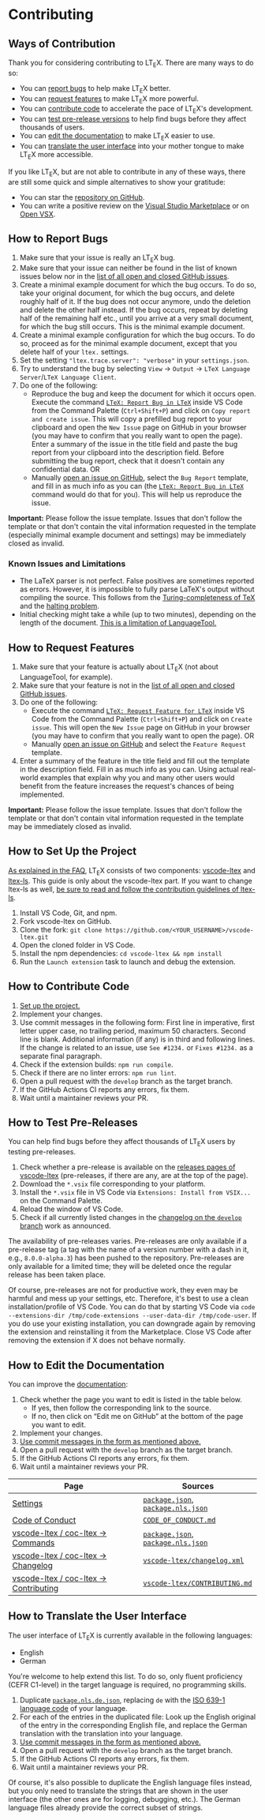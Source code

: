 <!--
   - Copyright (C) 2019-2021 Julian Valentin, LTeX Development Community
   -
   - This Source Code Form is subject to the terms of the Mozilla Public
   - License, v. 2.0. If a copy of the MPL was not distributed with this
   - file, You can obtain one at https://mozilla.org/MPL/2.0/.
   -->

# Contributing

## Ways of Contribution

Thank you for considering contributing to LT<sub>E</sub>X. There are many ways to do so:

- You can [report bugs](#how-to-report-bugs) to help make LT<sub>E</sub>X better.
- You can [request features](#how-to-request-features) to make LT<sub>E</sub>X more powerful.
- You can [contribute code](#how-to-contribute-code) to accelerate the pace of LT<sub>E</sub>X's development.
- You can [test pre-release versions](#how-to-test-pre-releases) to help find bugs before they affect thousands of users.
- You can [edit the documentation](#how-to-edit-the-documentation) to make LT<sub>E</sub>X easier to use.
- You can [translate the user interface](#how-to-translate-the-user-interface) into your mother tongue to make LT<sub>E</sub>X more accessible.

If you like LT<sub>E</sub>X, but are not able to contribute in any of these ways, there are still some quick and simple alternatives to show your gratitude:

- You can star the [repository on GitHub](https://github.com/valentjn/vscode-ltex).
- You can write a positive review on the [Visual Studio Marketplace](https://marketplace.visualstudio.com/items?itemName=valentjn.vscode-ltex) or on [Open VSX](https://open-vsx.org/extension/valentjn/vscode-ltex).

## How to Report Bugs

1. Make sure that your issue is really an LT<sub>E</sub>X bug.
2. Make sure that your issue can neither be found in the list of known issues below nor in the [list of all open and closed GitHub issues](https://github.com/valentjn/vscode-ltex/issues?q=is%3Aissue).
3. Create a minimal example document for which the bug occurs. To do so, take your original document, for which the bug occurs, and delete roughly half of it. If the bug does not occur anymore, undo the deletion and delete the other half instead. If the bug occurs, repeat by deleting half of the remaining half etc., until you arrive at a very small document, for which the bug still occurs. This is the minimal example document.
4. Create a minimal example configuration for which the bug occurs. To do so, proceed as for the minimal example document, except that you delete half of your `ltex.` settings.
5. Set the setting `"ltex.trace.server": "verbose"` in your `settings.json`.
6. Try to understand the bug by selecting `View` → `Output` → `LTeX Language Server`/`LTeX Language Client`.
7. Do one of the following:
   - Reproduce the bug and keep the document for which it occurs open. Execute the command [`LTeX: Report Bug in LTeX`](https://ltex-plus.github.io/ltex-plus/vscode-ltex-plus/commands.html#ltex-report-bug-in-ltex) inside VS Code from the Command Palette (`Ctrl+Shift+P`) and click on `Copy report and create issue`. This will copy a prefilled bug report to your clipboard and open the `New Issue` page on GitHub in your browser (you may have to confirm that you really want to open the page). Enter a summary of the issue in the title field and paste the bug report from your clipboard into the description field. Before submitting the bug report, check that it doesn't contain any confidential data. OR
   - Manually [open an issue on GitHub](https://github.com/valentjn/vscode-ltex/issues/new/choose), select the `Bug Report` template, and fill in as much info as you can (the [`LTeX: Report Bug in LTeX`](https://ltex-plus.github.io/ltex-plus/vscode-ltex-plus/commands.html#ltex-report-bug-in-ltex) command would do that for you). This will help us reproduce the issue.

**Important:** Please follow the issue template. Issues that don't follow the template or that don't contain the vital information requested in the template (especially minimal example document and settings) may be immediately closed as invalid.

### Known Issues and Limitations

- The LaTeX parser is not perfect. False positives are sometimes reported as errors. However, it is impossible to fully parse LaTeX's output without compiling the source. This follows from the [Turing-completeness of TeX](https://en.wikipedia.org/w/index.php?title=TeX&oldid=979062806#Typesetting_system) and the [halting problem](https://en.wikipedia.org/w/index.php?title=Halting_problem&oldid=979261081).
- Initial checking might take a while (up to two minutes), depending on the length of the document. [This is a limitation of LanguageTool.](https://ltex-plus.github.io/ltex-plus/faq.html#why-does-ltex-have-such-a-high-cpu-load)

## How to Request Features

1. Make sure that your feature is actually about LT<sub>E</sub>X (not about LanguageTool, for example).
2. Make sure that your feature is not in the [list of all open and closed GitHub issues](https://github.com/valentjn/vscode-ltex/issues?q=is%3Aissue).
3. Do one of the following:
   - Execute the command [`LTeX: Request Feature for LTeX`](https://ltex-plus.github.io/ltex-plus/vscode-ltex-plus/commands.html#ltex-request-feature-for-ltex) inside VS Code from the Command Palette (`Ctrl+Shift+P`) and click on `Create issue`. This will open the `New Issue` page on GitHub in your browser (you may have to confirm that you really want to open the page). OR
   - Manually [open an issue on GitHub](https://github.com/valentjn/vscode-ltex/issues/new/choose) and select the `Feature Request` template.
4. Enter a summary of the feature in the title field and fill out the template in the description field. Fill in as much info as you can. Using actual real-world examples that explain why you and many other users would benefit from the feature increases the request's chances of being implemented.

**Important:** Please follow the issue template. Issues that don't follow the template or that don't contain vital information requested in the template may be immediately closed as invalid.

## How to Set Up the Project

[As explained in the FAQ](https://ltex-plus.github.io/ltex-plus/faq.html#whats-the-difference-between-vscode-ltex-ltex-ls-and-languagetool), LT<sub>E</sub>X consists of two components: [vscode-ltex](https://github.com/valentjn/vscode-ltex) and [ltex-ls](https://github.com/valentjn/ltex-ls). This guide is only about the vscode-ltex part. If you want to change ltex-ls as well, [be sure to read and follow the contribution guidelines of ltex-ls](https://ltex-plus.github.io/ltex-plus/ltex-ls/contributing.html).

1. Install VS Code, Git, and npm.
2. Fork vscode-ltex on GitHub.
3. Clone the fork: `git clone https://github.com/<YOUR_USERNAME>/vscode-ltex.git`
4. Open the cloned folder in VS Code.
5. Install the npm dependencies: `cd vscode-ltex && npm install`
6. Run the `Launch extension` task to launch and debug the extension.

## How to Contribute Code

1. [Set up the project.](#how-to-set-up-the-project)
2. Implement your changes.
3. Use commit messages in the following form: First line in imperative, first letter upper case, no trailing period, maximum 50 characters. Second line is blank. Additional information (if any) is in third and following lines. If the change is related to an issue, use `See #1234.` or `Fixes #1234.` as a separate final paragraph.
4. Check if the extension builds: `npm run compile`.
5. Check if there are no linter errors: `npm run lint`.
6. Open a pull request with the `develop` branch as the target branch.
7. If the GitHub Actions CI reports any errors, fix them.
8. Wait until a maintainer reviews your PR.

## How to Test Pre-Releases

You can help find bugs before they affect thousands of LT<sub>E</sub>X users by testing pre-releases.

1. Check whether a pre-release is available on the [releases pages of vscode-ltex](https://github.com/valentjn/vscode-ltex/releases) (pre-releases, if there are any, are at the top of the page).
2. Download the `*.vsix` file corresponding to your platform.
3. Install the `*.vsix` file in VS Code via `Extensions: Install from VSIX...` on the Command Palette.
4. Reload the window of VS Code.
5. Check if all currently listed changes in the [changelog on the `develop` branch](https://github.com/valentjn/vscode-ltex/blob/develop/changelog.xml) work as announced.

The availability of pre-releases varies. Pre-releases are only available if a pre-release tag (a tag with the name of a version number with a dash in it, e.g., `8.0.0-alpha.3`) has been pushed to the repository. Pre-releases are only available for a limited time; they will be deleted once the regular release has been taken place.

Of course, pre-releases are not for productive work, they even may be harmful and mess up your settings, etc. Therefore, it's best to use a clean installation/profile of VS Code. You can do that by starting VS Code via `code --extensions-dir /tmp/code-extensions --user-data-dir /tmp/code-user`. If you do use your existing installation, you can downgrade again by removing the extension and reinstalling it from the Marketplace. Close VS Code after removing the extension if X does not behave normally.

## How to Edit the Documentation

You can improve the [documentation](https://ltex-plus.github.io/ltex-plus):

1. Check whether the page you want to edit is listed in the table below.
   - If yes, then follow the corresponding link to the source.
   - If no, then click on “Edit me on GitHub” at the bottom of the page you want to edit.
2. Implement your changes.
3. [Use commit messages in the form as mentioned above.](#how-to-contribute-code)
4. Open a pull request with the `develop` branch as the target branch.
5. If the GitHub Actions CI reports any errors, fix them.
6. Wait until a maintainer reviews your PR.

| Page | Sources |
| ---- | ------- |
| [Settings](https://ltex-plus.github.io/ltex-plus/settings.html) | [`package.json`](https://github.com/valentjn/vscode-ltex/blob/develop/package.json), [`package.nls.json`](https://github.com/valentjn/vscode-ltex/blob/develop/package.nls.json) |
| [Code of Conduct](https://ltex-plus.github.io/ltex-plus/code-of-conduct.html) | [`CODE_OF_CONDUCT.md`](https://github.com/valentjn/vscode-ltex/blob/develop/CODE_OF_CONDUCT.md) |
| [vscode-ltex / coc-ltex → Commands](https://ltex-plus.github.io/ltex-plus/vscode-ltex-plus/commands.html) | [`package.json`](https://github.com/valentjn/vscode-ltex/blob/develop/package.json), [`package.nls.json`](https://github.com/valentjn/vscode-ltex/blob/develop/package.nls.json) |
| [vscode-ltex / coc-ltex → Changelog](https://ltex-plus.github.io/ltex-plus/vscode-ltex-plus/changelog.html) | [`vscode-ltex/changelog.xml`](https://github.com/valentjn/vscode-ltex/blob/develop/changelog.xml) |
| [vscode-ltex / coc-ltex → Contributing](https://ltex-plus.github.io/ltex-plus/vscode-ltex-plus/contributing.html) | [`vscode-ltex/CONTRIBUTING.md`](https://github.com/valentjn/vscode-ltex/blob/develop/CONTRIBUTING.md) |

## How to Translate the User Interface

The user interface of LT<sub>E</sub>X is currently available in the following languages:

- English
- German

You're welcome to help extend this list. To do so, only fluent proficiency (CEFR C1-level) in the target language is required, no programming skills.

1. Duplicate [`package.nls.de.json`](https://github.com/valentjn/vscode-ltex/blob/develop/package.nls.de.json), replacing `de` with the [ISO 639-1 language code](https://en.wikipedia.org/wiki/List_of_ISO_639-1_codes) of your language.
2. For each of the entries in the duplicated file: Look up the English original of the entry in the corresponding English file, and replace the German translation with the translation into your language.
3. [Use commit messages in the form as mentioned above.](#how-to-contribute-code)
4. Open a pull request with the `develop` branch as the target branch.
5. If the GitHub Actions CI reports any errors, fix them.
6. Wait until a maintainer reviews your PR.

Of course, it's also possible to duplicate the English language files instead, but you only need to translate the strings that are shown in the user interface (the other ones are for logging, debugging, etc.). The German language files already provide the correct subset of strings.
